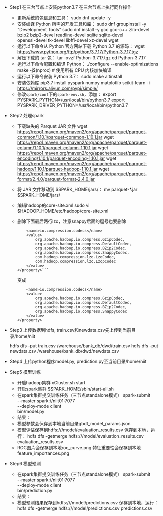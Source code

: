 + Step1 在三台节点上安装python3.7 在三台节点上执行同样操作
  + 更新系统的包信息和工具：
    sudo dnf update -y
  + 安装编译 Python 所需的开发工具和库：
    sudo dnf groupinstall -y "Development Tools"
    sudo dnf install -y gcc gcc-c++ zlib-devel bzip2 bzip2-devel readline-devel sqlite sqlite-devel \
    openssl-devel tk-devel libffi-devel xz-devel wget
  + 运行以下命令从 Python 官方网站下载 Python 3.7 的源码：
    wget https://www.python.org/ftp/python/3.7.17/Python-3.7.17.tgz
  + 解压下载的 tar 包：
    tar -xvzf Python-3.7.17.tgz
    cd Python-3.7.17
  + 运行以下命令配置和编译 Python：
    ./configure --enable-optimizations
    make -j$(nproc)    # 使用所有 CPU 内核加快编译
  + 运行以下命令安装 Python 3.7：
    sudo make altinstall
  + 安装依赖库
    pip3.7 install pyspark numpy matplotlib scikit-learn -i  https://mirrors.aliyun.com/pypi/simple/
  + 修改`spark/conf`下的`spark-env.sh`，添加：
    export PYSPARK_PYTHON=/usr/local/bin/python3.7
    export PYSPARK_DRIVER_PYTHON=/usr/local/bin/python3.7

+ Step2 处理spark

  + 下载缺失的 Parquet JAR 文件
    wget https://repo1.maven.org/maven2/org/apache/parquet/parquet-common/1.10.1/parquet-common-1.10.1.jar
    wget https://repo1.maven.org/maven2/org/apache/parquet/parquet-column/1.10.1/parquet-column-1.10.1.jar
    wget https://repo1.maven.org/maven2/org/apache/parquet/parquet-encoding/1.10.1/parquet-encoding-1.10.1.jar
    wget https://repo1.maven.org/maven2/org/apache/parquet/parquet-hadoop/1.10.1/parquet-hadoop-1.10.1.jar
    wget https://repo1.maven.org/maven2/org/apache/parquet/parquet-format/2.4.0/parquet-format-2.4.0.jar

  + 将 JAR 文件移动到 $SPARK_HOME/jars/：
    mv parquet-*.jar $SPARK_HOME/jars/

  + 编辑hadoop的core-site.xml
    sudo vi $HADOOP_HOME/etc/hadoop/core-site.xml

  + 删除下面最后两行lzo，注意snappy后面的逗号也要删除
    ```<property>
        <name>io.compression.codecs</name>
        <value>
            org.apache.hadoop.io.compress.GzipCodec,
            org.apache.hadoop.io.compress.DefaultCodec,
            org.apache.hadoop.io.compress.BZip2Codec,
            org.apache.hadoop.io.compress.SnappyCodec,
            com.hadoop.compression.lzo.LzoCodec,
            com.hadoop.compression.lzo.LzopCodec
        </value>
    </property>```
    ```

    变成
    ```<property>
        <name>io.compression.codecs</name>
        <value>
            org.apache.hadoop.io.compress.GzipCodec,
            org.apache.hadoop.io.compress.DefaultCodec,
            org.apache.hadoop.io.compress.BZip2Codec,
            org.apache.hadoop.io.compress.SnappyCodec
        </value>
    </property>

+ <!-- 从这里开始只在niit01操作 -->
  <!-- ****************************** -->
  Step3 上传数据到hdfs, train.csv和newdata.csv先上传到当前目录/home/niit

  hdfs dfs -put train.csv /warehouse/bank_db/dwd/train.csv
  hdfs dfs -put newdata.csv /warehouse/bank_db/dwd/newdata.csv

+ Step4 上传python程序model.py, prediction.py至当前目录/home/niit

+ Step5 模型训练
  + 开启hadoop集群
    xCluster.sh start
  + 开启spark集群
    $SPARK_HOME/sbin/start-all.sh
  + 在spark集群提交训练任务（三节点standalone模式）
    spark-submit \
        --master spark://niit01:7077 \
        --deploy-mode client \
        bin/model.py
  + 结果：
  + 模型参数会保存到本地当前目录gbdt_model_params.json
  + 模型评估保存到hdfs:///model/evaluation_results.csv
    保存到本地，运行：
    hdfs dfs -getmerge hdfs:///model/evaluation_results.csv evaluation_results.csv
  + ROC图片会保存到本地roc_curve.png
    特征重要性会保存到本地feature_importances.png

+ Step6 模型预测
  + 在spark集群提交训练任务（三节点standalone模式）
    spark-submit \
        --master spark://niit01:7077 \
        --deploy-mode client \
        bin/prediction.py
  + 结果：
  + 模型预测结果保存到hdfs:///model/predictions.csv
    保存到本地，运行：
    hdfs dfs -getmerge hdfs:///model/predictions.csv predictions.csv